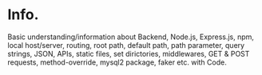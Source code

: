 # Info.
Basic understanding/information about Backend, Node.js, Express.js, npm, local host/server, routing, root path, default path, path parameter, query strings, JSON, APIs, static files, set dirictories, middlewares, GET & POST requests, method-override, mysql2 package, faker etc. with Code.